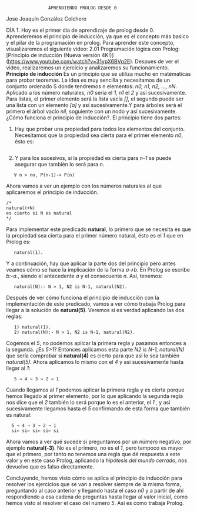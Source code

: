 					APRENDIENDO PROLOG DESDE 0
					
Jose Joaquín González Colchero

DÍA 1.
Hoy es el primer dia de aprendizaje de prolog desde 0. Aprenderemos el principio de inducción, ya que es el concepto más basico y el pilar de la programación en prolog.
Para aprender este concepto, visualizaremos el siguiente video: 2.01 Programación lógica con Prolog: [Principio de inducción (Nueva versión 4K!)] (https://www.youtube.com/watch?v=31ypX6BVq2E).
Despues de ver el video, realizaremos un ejercicio y analizaremos su funcionamiento.
**Principio de inducción**
Es un principio que se utiliza mucho en matématicas para probar teoremas. La idea es muy sencilla y necesitamos de un conjunto ordenado S donde tendremos n elementos: *n0, n1, n2, ..., nN*.
Aplicado a los número naturales, *n0* sería el *1*, *n1* el *2* y así sucesivamente. Para listas, el primer elemento será la lista vacía *[]*, el segundo puede ser una lista con un elemento *[a]* y así sucesivamente.Y para árboles será el primero el árbol vacío *nil*, soguiente con un nodo y así sucesivamente.
¿Cómo funciona el principio de inducción?. El principio tiene dos partes:
1) Hay que probar una propiedad para todos los elementos del conjunto. Necesitamos que la propiedad sea cierta para el primer elemento *n0*, ésto es:
```P es cierta para n0
```
2) Y para los sucesivos, si la propiedad es cierta para *n-1* se puede asegurar que también lo será para *n*.
```
   ∀ n > no, P(n-1)-> P(n)
```
Ahora vamos a ver un ejemplo con los números naturales al que aplicaremos el principio de inducción. 
```
/* 
natural(+N)
es cierto si N es natural
*/
```
Para implementar este predicado **natural**, lo primero que se necesita es que la propiedad sea cierta para el primer número natural, ésto es el *1* que en Prolog es:
```
   natural(1).
```
Y a continuación, hay que aplicar la parte dos del principio pero antes veamos cómo se hace la implicación de la forma *a->b*. En Prolog se escribe *b:-a.*, siendo el antecedente *a* y el consecuente *n*. Así, tenemos:
```                               
   natural(N):- N > 1, N2 is N-1, natural(N2).
```

Después de ver cómo funciona el principio de inducción con la implementación de este predicado, vamos a ver cómo trabaja Prolog para llegar a la solución de **natural(5)**. Veremos si es verdad aplicando las dos reglas:
```
   1) natural(1).
   2) natural(N):- N > 1, N2 is N-1, natural(N2).
```
Cogemos el *5*, no podemos aplicar la primera regla y pasamos entonces a la segunda. ¿Es *5>1*? Entonces aplicamos esta parte *N2 is N-1, natural(N)* que sería comprobar si **natural(4)** es cierto para que así lo sea también *natural(5)*. Ahora aplicamos lo mismo con el *4* y así sucesivamente hasta llegar al *1*:
```
   5 → 4 → 3 → 2 → 1
```
Cuando llegamos al *1* podemos aplicar la primera regla y es cierta porque hemos llegado al primer elemento, por lo que aplicando la segunda regla nos dice que el *2* también lo será porque lo es el anterior, el *1* , y así sucesivamente llegamos hasta el *5* confirmando de esta forma que también es natural:
```
  5 → 4 → 3 → 2 → 1
  si← si← si← si← si   
```
Ahora vamos a ver qué sucede si preguntamos por un número negativo, por ejemplo **natural(-3)**. No es el primero, no es el *1*, pero tampoco es mayor que el primero, por tanto no tenemos una regla que dé respuesta a este valor y en este caso Prolog, aplicando la *hipótesis del mundo cerrado*, nos devuelve que es falso directamente.

Concluyendo, hemos visto cómo se aplica el principio de inducción para resolver los ejercicios que se van a resolver siempre de la misma forma, preguntando al caso anterior y llegando hasta el caso *n0* y a partir de ahí respondiendo a esa cadena de preguntas hasta llegar al valor inicial, como hemos visto al resolver el caso del número *5*. Así es como trabaja Prolog.






